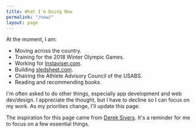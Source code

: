 ```yaml
---
title: What I'm Doing Now
permalink: "/now/"
layout: page
---
```


At the moment, I am:

- Moving across the country. 
- Training for the 2018 Winter Olympic Games.
- Working for [Instaviser.com](http://www.instaviser.com).
- Building [sledsheet.com](http://www.sledsheet.com).
- Chairing the Athlete Advisory Council of the USABS.
- Reading and recommending books.

I'm often asked to do other things, especially app development and web dev/design. I appreciate the thought, but I have to decline so I can focus on my work. As my priorities change, I'll update this page.

The inspiration for this page came from [Derek Sivers](http://sivers.org/now). It's a reminder for me to focus on a few essential things.
